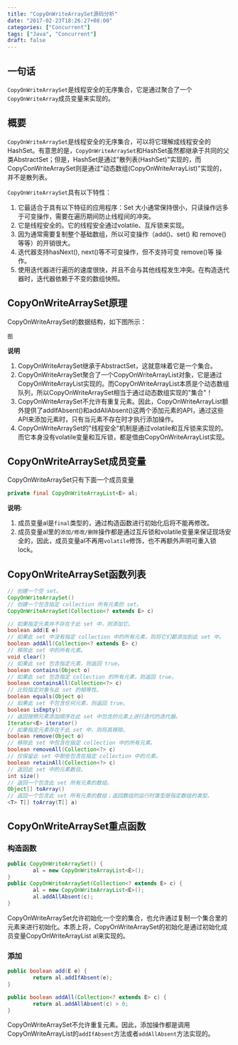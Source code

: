 ```yaml
---
title: "CopyOnWriteArraySet源码分析"
date: "2017-02-23T18:26:27+08:00"
categories: ["Concurrent"]
tags: ["Java", "Concurrent"]
draft: false
---
```


## 一句话

`CopyOnWriteArraySet`是线程安全的无序集合，它是通过聚合了一个`CopyOnWriteArray`成员变量来实现的。



## 概要

`CopyOnWriteArraySet`是线程安全的无序集合，可以将它理解成线程安全的HashSet。有意思的是，`CopyOnWriteArraySet`和HashSet虽然都继承于共同的父类AbstractSet；但是，HashSet是通过"散列表(HashSet)"实现的，而CopyConWriteArraySet则是通过"动态数组(CopyOnWriteArrayList)"实现的，并不是散列表。



`CopyOnWriteArraySet`具有以下特性：

1. 它最适合于具有以下特征的应用程序：Set 大小通常保持很小，只读操作远多于可变操作，需要在遍历期间防止线程间的冲突。
2. 它是线程安全的。它的线程安全通过volatile、互斥锁来实现。
3. 因为通常需要复制整个基础数组，所以可变操作（add()、set() 和 remove() 等等）的开销很大。
4. 迭代器支持hasNext(), next()等不可变操作，但不支持可变 remove()等 操作。
5. 使用迭代器进行遍历的速度很快，并且不会与其他线程发生冲突。在构造迭代器时，迭代器依赖于不变的数组快照。



## CopyOnWriteArraySet原理

CopyOnWriteArraySet的数据结构，如下图所示：

`图`



**说明**

1. CopyOnWriteArraySet继承于AbstractSet，这就意味着它是一个集合。
2. CopyOnWriteArraySet聚合了一个CopyOnWriteArrayList对象，它是通过CopyOnWriteArrayList实现的。而CopyOnWriteArrayList本质是个动态数组队列，所以CopyOnWriteArraySet相当于通过动态数组实现的"集合"！
3. CopyOnWriteArraySet不允许有重复元素。因此，CopyOnWriteArrayList额外提供了addIfAbsent()和addAllAbsent()这两个添加元素的API，通过这些API来添加元素时，只有当元素不存在时才执行添加操作。
4. CopyOnWriteArraySet的"线程安全"机制是通过volatile和互斥锁来实现的。而它本身没有volatile变量和互斥锁，都是借由CopyOnWriteArrayList实现。




## CopyOnWriteArraySet成员变量

CopyOnWriteArraySet只有下面一个成员变量

```java
private final CopyOnWriteArrayList<E> al;
```

**说明:**

1. 成员变量al是`final`类型的，通过构造函数进行初始化后将不能再修改。
2. 成员变量al里的`添加/修改/删除`操作都是通过互斥锁和volatile变量来保证现场安全的，因此，成员变量al不再用`volatile`修饰，也不再额外声明可重入锁lock。




## CopyOnWriteArraySet函数列表

```java
// 创建一个空 set。
CopyOnWriteArraySet()
// 创建一个包含指定 collection 所有元素的 set。
CopyOnWriteArraySet(Collection<? extends E> c)

// 如果指定元素并不存在于此 set 中，则添加它。
boolean add(E e)
// 如果此 set 中没有指定 collection 中的所有元素，则将它们都添加到此 set 中。
boolean addAll(Collection<? extends E> c)
// 移除此 set 中的所有元素。
void clear()
// 如果此 set 包含指定元素，则返回 true。
boolean contains(Object o)
// 如果此 set 包含指定 collection 的所有元素，则返回 true。
boolean containsAll(Collection<?> c)
// 比较指定对象与此 set 的相等性。
boolean equals(Object o)
// 如果此 set 不包含任何元素，则返回 true。
boolean isEmpty()
// 返回按照元素添加顺序在此 set 中包含的元素上进行迭代的迭代器。
Iterator<E> iterator()
// 如果指定元素存在于此 set 中，则将其移除。
boolean remove(Object o)
// 移除此 set 中包含在指定 collection 中的所有元素。
boolean removeAll(Collection<?> c)
// 仅保留此 set 中那些包含在指定 collection 中的元素。
boolean retainAll(Collection<?> c)
// 返回此 set 中的元素数目。
int size()
// 返回一个包含此 set 所有元素的数组。
Object[] toArray()
// 返回一个包含此 set 所有元素的数组；返回数组的运行时类型是指定数组的类型。
<T> T[] toArray(T[] a)
```




## CopyOnWriteArraySet重点函数

### 构造函数

```java
public CopyOnWriteArraySet() {
        al = new CopyOnWriteArrayList<E>();
}
public CopyOnWriteArraySet(Collection<? extends E> c) {
        al = new CopyOnWriteArrayList<E>();
        al.addAllAbsent(c);
}
```

CopyOnWriteArraySet允许初始化一个空的集合，也允许通过复制一个集合里的元素来进行初始化。本质上将，CopyOnWriteArraySet的初始化是通过初始化成员变量CopyOnWriteArrayList al来实现的。



### 添加

```java
public boolean add(E e) {
        return al.addIfAbsent(e);
}

public boolean addAll(Collection<? extends E> c) {
        return al.addAllAbsent(c) > 0;
}
```

CopyOnWriteArraySet不允许重复元素。因此，添加操作都是调用CopyOnWriteArrayList的`addIfAbsent`方法或者`addAllAbsent`方法实现的。